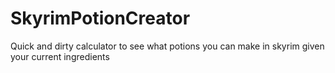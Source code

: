 # SkyrimPotionCreator
 Quick and dirty calculator to see what potions you can make in skyrim given your current ingredients

